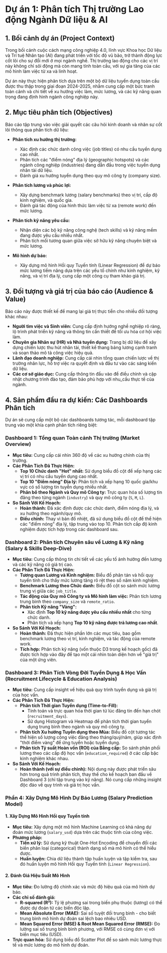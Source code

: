 # Dự án 1: Phân tích Thị trường Lao động Ngành Dữ liệu & AI

## 1. Bối cảnh dự án (Project Context)

Trong bối cảnh cuộc cách mạng công nghiệp 4.0, lĩnh vực Khoa học Dữ liệu và Trí tuệ Nhân tạo (AI) đang phát triển với tốc độ vũ bão, trở thành động lực cốt lõi cho sự đổi mới ở mọi ngành nghề. Thị trường lao động cho các vị trí này không chỉ sôi động mà còn mang tính toàn cầu, với sự gia tăng của các mô hình làm việc từ xa và linh hoạt.

Dự án này thực hiện phân tích dựa trên một bộ dữ liệu tuyển dụng toàn cầu được thu thập trong giai đoạn 2024-2025, nhằm cung cấp một bức tranh toàn cảnh và chi tiết về xu hướng việc làm, mức lương, và các kỹ năng quan trọng đang định hình ngành công nghiệp này.

## 2. Mục tiêu phân tích (Objectives)

Báo cáo tập trung vào việc giải quyết các câu hỏi kinh doanh và nhân sự cốt lõi thông qua phân tích dữ liệu:

*   **Phân tích xu hướng thị trường:**
    *   Xác định các chức danh công việc (job titles) có nhu cầu tuyển dụng cao nhất.
    *   Phân tích các "điểm nóng" địa lý (geographic hotspots) và các ngành công nghiệp (industries) đang dẫn đầu trong việc tuyển dụng nhân tài dữ liệu.
    *   Đánh giá xu hướng tuyển dụng theo quy mô công ty (company size).

*   **Phân tích lương và phúc lợi:**
    *   Xây dựng benchmark lương (salary benchmarks) theo vị trí, cấp độ kinh nghiệm, và quốc gia.
    *   Đánh giá tác động của hình thức làm việc từ xa (remote work) đến mức lương.

*   **Phân tích kỹ năng yêu cầu:**
    *   Nhận diện các bộ kỹ năng công nghệ (tech skills) và kỹ năng mềm đang được yêu cầu nhiều nhất.
    *   Phân tích mối tương quan giữa việc sở hữu kỹ năng chuyên biệt và mức lương.

*   **Mô hình dự báo:**
    *   Xây dựng mô hình Hồi quy Tuyến tính (Linear Regression) để dự báo mức lương tiềm năng dựa trên các yếu tố chính như kinh nghiệm, kỹ năng, và vị trí địa lý, cung cấp một công cụ tham khảo giá trị.

## 3. Đối tượng và giá trị của báo cáo (Audience & Value)

Báo cáo này được thiết kế để mang lại giá trị thực tiễn cho nhiều đối tượng khác nhau:

*   **Người tìm việc và Sinh viên:** Cung cấp định hướng nghề nghiệp rõ ràng, lộ trình phát triển kỹ năng và thông tin cần thiết để tối ưu hóa cơ hội việc làm.
*   **Chuyên gia Nhân sự (HR) và Nhà tuyển dụng:** Trang bị dữ liệu để xây dựng chiến lược thu hút nhân tài, thiết kế thang bảng lương cạnh tranh và soạn thảo mô tả công việc hiệu quả.
*   **Lãnh đạo doanh nghiệp:** Cung cấp cái nhìn tổng quan chiến lược về thị trường nhân lực, hỗ trợ việc ra quyết định và đầu tư vào các sáng kiến dữ liệu.
*   **Các cơ sở giáo dục:** Cung cấp thông tin đầu vào để điều chỉnh và cập nhật chương trình đào tạo, đảm bảo phù hợp với nhu_cầu thực tế của ngành.

## 4. Sản phẩm đầu ra dự kiến: Các Dashboards Phân tích

Dự án sẽ cung cấp một bộ các dashboards tương tác, mỗi dashboard tập trung vào một khía cạnh phân tích riêng biệt:

### **Dashboard 1: Tổng quan Toàn cảnh Thị trường (Market Overview)**
- **Mục tiêu:** Cung cấp cái nhìn 360 độ về các xu hướng chính của thị trường.
- **Các Phân Tích Đã Thực Hiện:**
    - **Top 10 Chức danh "Hot" nhất:** Sử dụng biểu đồ cột để xếp hạng các vị trí có nhu cầu tuyển dụng cao nhất.
    - **Top 10 "Điểm nóng" Địa lý:** Phân tích và xếp hạng 10 quốc gia/khu vực có số lượng tin tuyển dụng nhiều nhất.
    - **Phân bổ theo Ngành và Quy mô Công ty:** Trực quan hóa số lượng tin đăng theo từng ngành (`industry`) và quy mô công ty (`S`, `M`, `L`).
- **So Sánh Với Kế Hoạch:**
    - **Hoàn thành:** Đã xác định được các chức danh, điểm nóng địa lý, và xu hướng theo ngành/quy mô.
    - **Điều chỉnh:** Thay vì bản đồ nhiệt, đã sử dụng biểu đồ cột để thể hiện các "điểm nóng" địa lý, tập trung vào top 10. Phân tích cấp độ kinh nghiệm được tích hợp trong các dashboard sau.

### **Dashboard 2: Phân tích Chuyên sâu về Lương & Kỹ năng (Salary & Skills Deep-Dive)**
- **Mục tiêu:** Cung cấp thông tin chi tiết về các yếu tố ảnh hưởng đến lương và các kỹ năng có giá trị cao.
- **Các Phân Tích Đã Thực Hiện:**
    - **Tương quan Lương và Kinh nghiệm:** Biểu đồ phân tán và hồi quy tuyến tính cho thấy mức lương tăng rõ rệt theo số năm kinh nghiệm.
    - **Benchmark Lương theo Chức danh:** Biểu đồ cột so sánh mức lương trung vị giữa các `job_title`.
    - **Tác động của Quy mô Công ty và Mô hình làm việc:** Phân tích lương trung bình theo `company_size` và `remote_ratio`.
    - **Phân tích Kỹ năng "Vàng":**
        - Xác định **Top 10 kỹ năng được yêu cầu nhiều nhất** cho từng chức danh.
        - Phân tích và xếp hạng **Top 10 kỹ năng được trả lương cao nhất**.
- **So Sánh Với Kế Hoạch:**
    - **Hoàn thành:** Đã thực hiện phần lớn các mục tiêu, bao gồm benchmark lương theo vị trí, kinh nghiệm, và tác động của remote work.
    - **Tích hợp:** Phân tích kỹ năng (vốn thuộc D3 trong kế hoạch gốc) đã được tích hợp vào đây để tạo một cái nhìn toàn diện hơn về "giá trị" của một ứng viên.

### **Dashboard 3: Phân Tích Vòng Đời Tuyển Dụng & Học Vấn (Recruitment Lifecycle & Education Analysis)**
- **Mục tiêu:** Cung cấp insight về hiệu quả quy trình tuyển dụng và giá trị của học vấn.
- **Các Phân Tích Đã Thực Hiện:**
  - **Phân tích Thời gian Tuyển dụng (Time-to-Fill):**
    - Tính toán và trực quan hóa thời gian từ lúc đăng tin đến hạn chót (`recruitment_days`).
    - Sử dụng Histogram và Heatmap để phân tích thời gian tuyển dụng trung bình theo ngành và quy mô công ty.
  - **Phân tích Xu hướng Tuyển dụng theo Mùa:** Biểu đồ cột tương tác thể hiện số lượng công việc đăng theo tháng/quý/năm, giúp xác định "thời điểm vàng" để ứng tuyển hoặc tuyển dụng.
  - **Phân tích Tỷ suất Hoàn vốn (ROI) của Bằng cấp:** So sánh phân phối lương theo các cấp độ học vấn (`education_required`) ở các cấp bậc kinh nghiệm khác nhau.
- **So Sánh Với Kế Hoạch:**
    - **Hoàn thành (với sự điều chỉnh):** Nội dung này được phát triển sâu hơn trong quá trình phân tích, thay thế cho kế hoạch ban đầu về Dashboard 3 (chỉ tập trung vào kỹ năng). Nó cung cấp những insight độc đáo về quy trình và giá trị học vấn.

### **Phần 4: Xây Dựng Mô Hình Dự Báo Lương (Salary Prediction Model)**

#### **1. Xây Dựng Mô Hình Hồi quy Tuyến tính**
- **Mục tiêu:** Xây dựng một mô hình Machine Learning có khả năng dự đoán mức lương (`salary_usd`) dựa trên các thuộc tính của công việc.
- **Phương pháp:**
  - **Tiền xử lý:** Sử dụng kỹ thuật One-Hot Encoding để chuyển đổi các biến phân loại (categorical) thành dạng số mà mô hình có thể hiểu được.
  - **Huấn luyện:** Chia dữ liệu thành tập huấn luyện và tập kiểm tra, sau đó huấn luyện mô hình Hồi quy Tuyến tính (`Linear Regression`).

#### **2. Đánh Giá Hiệu Suất Mô Hình**
- **Mục tiêu:** Đo lường độ chính xác và mức độ hiệu quả của mô hình dự báo.
- **Các chỉ số đánh giá:**
  - **R-squared (R²):** Tỷ lệ phương sai trong biến phụ thuộc (lương) có thể được dự đoán từ các biến độc lập.
  - **Mean Absolute Error (MAE):** Sai số tuyệt đối trung bình - cho biết trung bình mô hình dự đoán sai lệch bao nhiêu USD.
  - **Mean Squared Error (MSE) & Root Mean Squared Error (RMSE):** Đo lường sai số trung bình bình phương, với RMSE có cùng đơn vị với biến mục tiêu (USD).
- **Trực quan hóa:** Sử dụng biểu đồ Scatter Plot để so sánh mức lương thực tế và mức lương do mô hình dự đoán.
